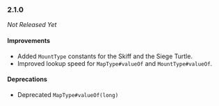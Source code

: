 ### 2.1.0

_Not Released Yet_

#### Improvements

- Added `MountType` constants for the Skiff and the Siege Turtle.
- Improved lookup speed for `MapType#valueOf` and `MountType#valueOf`.

#### Deprecations

- Deprecated `MapType#valueOf(long)`